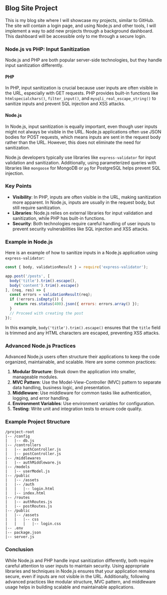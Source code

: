 ## Blog Site Project

This is my blog site where I will showcase my projects, similar to GitHub. The site will contain a login page, and using Node.js and other tools, I will implement a way to add new projects through a background dashboard. This dashboard will be accessible only to me through a secure login.

### Node.js vs PHP: Input Sanitization

Node.js and PHP are both popular server-side technologies, but they handle input sanitization differently. 

#### PHP
In PHP, input sanitization is crucial because user inputs are often visible in the URL, especially with GET requests. PHP provides built-in functions like `htmlspecialchars()`, `filter_input()`, and `mysqli_real_escape_string()` to sanitize inputs and prevent SQL injection and XSS attacks.

#### Node.js
In Node.js, input sanitization is equally important, even though user inputs might not always be visible in the URL. Node.js applications often use JSON bodies for POST requests, which means inputs are sent in the request body rather than the URL. However, this does not eliminate the need for sanitization. 

Node.js developers typically use libraries like `express-validator` for input validation and sanitization. Additionally, using parameterized queries with libraries like `mongoose` for MongoDB or `pg` for PostgreSQL helps prevent SQL injection.

### Key Points
- **Visibility**: In PHP, inputs are often visible in the URL, making sanitization more apparent. In Node.js, inputs are usually in the request body, but still require sanitization.
- **Libraries**: Node.js relies on external libraries for input validation and sanitization, while PHP has built-in functions.
- **Security**: Both technologies require careful handling of user inputs to prevent security vulnerabilities like SQL injection and XSS attacks.

### Example in Node.js
Here is an example of how to sanitize inputs in a Node.js application using `express-validator`:

```javascript
const { body, validationResult } = require('express-validator');

app.post('/posts', [
  body('title').trim().escape(),
  body('content').trim().escape()
], (req, res) => {
  const errors = validationResult(req);
  if (!errors.isEmpty()) {
    return res.status(400).json({ errors: errors.array() });
  }
  // Proceed with creating the post
});
```

In this example, `body('title').trim().escape()` ensures that the `title` field is trimmed and any HTML characters are escaped, preventing XSS attacks.

### Advanced Node.js Practices

Advanced Node.js users often structure their applications to keep the code organized, maintainable, and scalable. Here are some common practices:

1. **Modular Structure**: Break down the application into smaller, manageable modules.
2. **MVC Pattern**: Use the Model-View-Controller (MVC) pattern to separate data handling, business logic, and presentation.
3. **Middleware**: Use middleware for common tasks like authentication, logging, and error handling.
4. **Environment Variables**: Use environment variables for configuration.
5. **Testing**: Write unit and integration tests to ensure code quality.

### Example Project Structure
```
/project-root
|-- /config
|   |-- db.js
|-- /controllers
|   |-- authController.js
|   |-- postController.js
|-- /middlewares
|   |-- authMiddleware.js
|-- /models
|   |-- userModel.js
|-- /public
|   |-- /assets
|   |-- /auth
|   |   |-- login.html
|   |-- index.html
|-- /routes
|   |-- authRoutes.js
|   |-- postRoutes.js
|-- /public
|   |-- /assets
|   |   |-- css
|   |   |   |-- login.css
|-- .env
|-- package.json
|-- server.js
```

### Conclusion
While Node.js and PHP handle input sanitization differently, both require careful attention to user inputs to maintain security. Using appropriate libraries and techniques in Node.js ensures that your application remains secure, even if inputs are not visible in the URL. Additionally, following advanced practices like modular structure, MVC pattern, and middleware usage helps in building scalable and maintainable applications.
